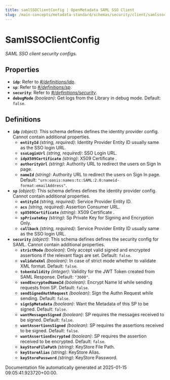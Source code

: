 ```yaml
---
title: samlSSOClientConfig | OpenMetadata SAML SSO Client
slug: /main-concepts/metadata-standard/schemas/security/client/samlssoclientconfig
---
```


# SamlSSOClientConfig

*SAML SSO client security configs.*

## Properties

- **`idp`**: Refer to *[#/definitions/idp](#definitions/idp)*.
- **`sp`**: Refer to *[#/definitions/sp](#definitions/sp)*.
- **`security`**: Refer to *[#/definitions/security](#definitions/security)*.
- **`debugMode`** *(boolean)*: Get logs from the Library in debug mode. Default: `false`.
## Definitions

- **`idp`** *(object)*: This schema defines defines the identity provider config. Cannot contain additional properties.
  - **`entityId`** *(string, required)*: Identity Provider Entity ID usually same as the SSO login URL.
  - **`ssoLoginUrl`** *(string, required)*: SSO Login URL.
  - **`idpX509Certificate`** *(string)*: X509 Certificate .
  - **`authorityUrl`** *(string)*: Authority URL to redirect the users on Sign In page.
  - **`nameId`** *(string)*: Authority URL to redirect the users on Sign In page. Default: `"urn:oasis:names:tc:SAML:2.0:nameid-format:emailAddress"`.
- **`sp`** *(object)*: This schema defines defines the identity provider config. Cannot contain additional properties.
  - **`entityId`** *(string, required)*: Service Provider Entity ID.
  - **`acs`** *(string, required)*: Assertion Consumer URL.
  - **`spX509Certificate`** *(string)*: X509 Certificate .
  - **`spPrivateKey`** *(string)*: Sp Private Key for Signing and Encryption Only.
  - **`callback`** *(string, required)*: Service Provider Entity ID usually same as the SSO login URL.
- **`security`** *(object)*: This schema defines defines the security config for SAML. Cannot contain additional properties.
  - **`strictMode`** *(boolean)*: Only accept valid signed and encrypted assertions if the relevant flags are set. Default: `false`.
  - **`validateXml`** *(boolean)*: In case of strict mode whether to validate XML format. Default: `false`.
  - **`tokenValidity`** *(integer)*: Validity for the JWT Token created from SAML Response. Default: `"3600"`.
  - **`sendEncryptedNameId`** *(boolean)*: Encrypt Name Id while sending requests from SP. Default: `false`.
  - **`sendSignedAuthRequest`** *(boolean)*: Sign the Authn Request while sending. Default: `false`.
  - **`signSpMetadata`** *(boolean)*: Want the Metadata of this SP to be signed. Default: `false`.
  - **`wantMessagesSigned`** *(boolean)*: SP requires the messages received to be signed. Default: `false`.
  - **`wantAssertionsSigned`** *(boolean)*: SP requires the assertions received to be signed. Default: `false`.
  - **`wantAssertionEncrypted`** *(boolean)*: SP requires the assertion received to be encrypted. Default: `false`.
  - **`keyStoreFilePath`** *(string)*: KeyStore File Path.
  - **`keyStoreAlias`** *(string)*: KeyStore Alias.
  - **`keyStorePassword`** *(string)*: KeyStore Password.


Documentation file automatically generated at 2025-01-15 09:05:41.923720+00:00.
